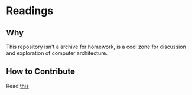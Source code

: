 # Readings

## Why
This repository isn't a archive for homework, is a cool zone for discussion and exploration of computer architecture.

## How to Contribute
Read [this](./CONTRIBUTING.md)


